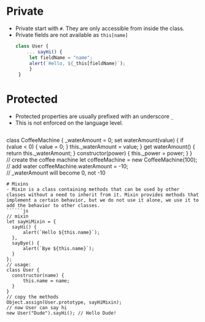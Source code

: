 # Private
- Private start with `#`. They are only accessible from inside the class.
- Private fields are not available as `this[name]`
  ``````js
  class User { 
	  ... sayHi() {
	   let fieldName = "name";
	   alert(`Hello, ${_this[fieldName}`); 
	   } 
   }
  ``````
# Protected
- Protected properties are usually prefixed with an underscore `_`
- This is not enforced on the language level.
  ``````js
 class CoffeeMachine {
	 _waterAmount = 0;
	 set waterAmount(value) {
		 if (value < 0) {
		 value = 0;
		 }
		 this._waterAmount = value;
	 }
	 get waterAmount() {
		 return this._waterAmount;
	 }
	 constructor(power) {
	 this._power = power;
	 }
}
// create the coffee machine
let coffeeMachine = new CoffeeMachine(100);
// add water
coffeeMachine.waterAmount = -10; // _waterAmount will become 0, not -10
  ``````
# Mixins
- Mixin is a class containing methods that can be used by other classes without a need to inherit from it. Mixin provides methods that implement a certain behavior, but we do not use it alone, we use it to add the behavior to other classes.
 ``````js
 // mixin
let sayHiMixin = {
	sayHi() {
		alert(`Hello ${this.name}`);
	},
	sayBye() {
		alert(`Bye ${this.name}`);
	}
};
// usage:
class User {
	constructor(name) {
		this.name = name;
	}
}
// copy the methods
Object.assign(User.prototype, sayHiMixin);
// now User can say hi
new User("Dude").sayHi(); // Hello Dude!
 ``````
 